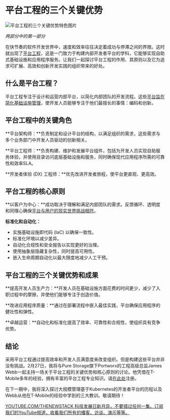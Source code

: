 # 平台工程的三个关键优势

![平台工程的三个关键优势特色图片](https://cdn.thenewstack.io/media/2025/01/08d81821-cupcakes-1024x576.jpg)

*两部分中的第一部分*

在快节奏的软件开发世界中，速度和效率往往决定着成功与停滞之间的界限。这时就出现了[平台工程](https://thenewstack.io/platform-engineering/)，这是一门致力于构建内部开发者平台的学科，它能够实现自助式基础设施和应用程序服务。让我们一起探讨平台工程的作用、其原则以及它为追求可扩展、高效和创新开发实践的组织带来的好处。

## 什么是平台工程？

平台工程专注于设计和运营内部平台，以简化内部团队的开发流程。这些[平台旨在简化基础设施管理](https://thenewstack.io/platform-engineering-needs-to-manage-infrastructure-too/)，使开发人员能够专注于他们最擅长的事情：编码和创新。

## 平台工程中的关键角色

**平台架构师：**负责制定和设计平台的结构，以满足组织的需求，这些需求与多个业务部门中开发人员驱动的创新相关。

**平台工程师：**负责构建、维护和发展平台组件，包括为开发人员实现自助服务体验，并使用目录访问底层基础设施和服务，同时确保现代应用程序所需的可靠性和效率SLA。

**开发者体验 (DX) 工程师：**优先改进开发者旅程，使平台更直观、更高效。

## 平台工程的核心原则

**以客户为中心：**成功取决于理解和满足内部团队的需求。反馈循环、透明度和同理心确保[平台与用户的现实世界挑战相符](https://thenewstack.io/platform-engineering-overcoming-data-management-challenges/)。

**标准化和自动化：**
- 实施基础设施即代码 (IaC) 以确保一致性。
- 标准化环境以减少差异。
- 自动化合规性和安全报告以实现更好的治理。
- 使用抽象层隐藏复杂性，同时提高可用性。
- 嵌入生命周期自动化以最大限度地减少人工干预。

## 平台工程的三个关键优势和成果

**提高开发人员生产力：**开发人员在基础设施方面花费的时间更少，减少了入职过程中的摩擦，并使他们能够专注于创造价值。

**改进应用程序质量：**通过在部署流程中嵌入最佳实践，平台确保应用程序的健壮性和弹性。

**卓越运营：**自动化和标准化提高了效率、可靠性和合规性，使组织具有竞争优势。

## 结论

采用平台工程通过提高效率和开发人员满意度来改变组织。但是构建这些平台并非没有挑战。2月27日，我将与Pure Storage旗下Portworx的工程高级总监James Webb一起主持一场关于平台工程的关键优势和核心原则的讨论。他凭借在T-Mobile多年的经验，拥有丰富的平台工程专业知识。请[在此处](https://portworx.com/webinar/managing-kubernetes-at-scale-top-5-lessons-from-the-trenches/?utm_source=TNS&utm_medium=blog&utm_campaign=brand)注册。

在下一期中，我将深入探讨大规模管理基于Kubernetes的开发者平台的历程以及Webb从他在T-Mobile的经验中学到的三大教训。敬请期待！

[YOUTUBE.COM/THENEWSTACK 科技发展日新月异，不要错过任何一集。订阅我们的YouTube频道，收看我们所有的播客、访谈、演示等等。](https://youtube.com/thenewstack?sub_confirmation=1)